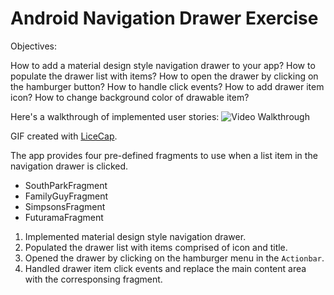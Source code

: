 # Android Navigation Drawer Exercise

Objectives:

How to add a material design style navigation drawer to your app?
How to populate the drawer list with items?
How to open the drawer by clicking on the hamburger button?
How to handle click events?
How to add drawer item icon?
How to change background color of drawable item?


Here's a walkthrough of implemented user stories:
<img src='https://imgur.com/a/mJ4JU.gif' title='Video Walkthrough' width='' alt='Video Walkthrough' />

GIF created with [LiceCap](http://www.cockos.com/licecap/).

The app provides four pre-defined fragments to use when a list item in the navigation drawer is clicked.
* SouthParkFragment
* FamilyGuyFragment
* SimpsonsFragment
* FuturamaFragment



1. Implemented material design style navigation drawer.
2. Populated the drawer list with items comprised of icon and title.
3. Opened the drawer by clicking on the hamburger menu in the `Actionbar`.
4. Handled drawer item click events and replace the main content area with the corresponsing fragment.
